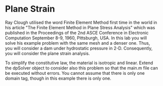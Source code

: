 Plane Strain
==

Ray Clough utilised the word Finite Element Method first time in the world in his article "The Finite Element Method in Plane Stress Analysis" which was published in the Proceedings of the 2nd ASCE Conference in Electronic Computation September 8-9, 1960, Pittsburgh, USA. In this lab you will solve his example problem with the same mesh and a denser one. Thus, you will consider a dam under hydrostatic pressure in 2-D. Consequently, you will consider the plane strain analysis.

To simplify the constitutive law, the material is isotropic and linear. Extend the dpSolver object to consider also this problem so that the main.m file can be executed without errors. You cannot assume that there is only one domain tag, though in this example there is only one.